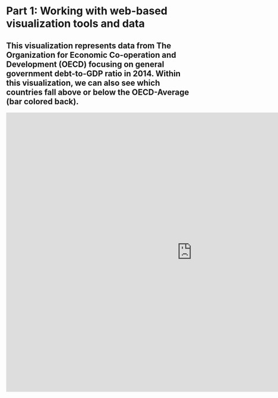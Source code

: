 # Part 1: Working with web-based visualization tools and data
## This visualization represents data from The Organization for Economic Co-operation and Development (OECD) focusing on general government debt-to-GDP ratio in 2014. Within this visualization, we can also see which countries fall above or below the OECD-Average (bar colored back). 

<iframe src="https://data.oecd.org/chart/7baV" width="1000" height="750" style="border: 0" mozallowfullscreen="true" webkitallowfullscreen="true" allowfullscreen="true"><a href="https://data.oecd.org/chart/7baV" target="_blank">OECD Chart: General government debt, Total, % of GDP, Annual, 2014</a></iframe>
